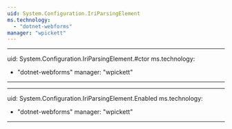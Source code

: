 ```yaml
---
uid: System.Configuration.IriParsingElement
ms.technology: 
  - "dotnet-webforms"
manager: "wpickett"
---
```


---
uid: System.Configuration.IriParsingElement.#ctor
ms.technology: 
  - "dotnet-webforms"
manager: "wpickett"
---

---
uid: System.Configuration.IriParsingElement.Enabled
ms.technology: 
  - "dotnet-webforms"
manager: "wpickett"
---
